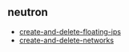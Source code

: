 
## neutron
- [create-and-delete-floating-ips](https://godleon.github.io/osp_test_results/0.2.79/neutron/create-and-delete-floating-ips.html)
- [create-and-delete-networks](https://godleon.github.io/osp_test_results/0.2.79/neutron/create-and-delete-networks.html)

